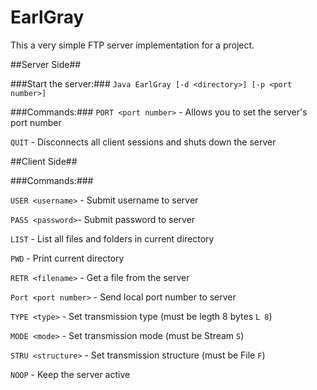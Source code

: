 EarlGray
========

This a very simple FTP server implementation for a project.

##Server Side##

###Start the server:###
`Java EarlGray [-d <directory>] [-p <port number>]`

###Commands:###
`PORT <port number>` - Allows you to set the server's port number

`QUIT` - Disconnects all client sessions and shuts down the server

##Client Side##

###Commands:###

`USER <username>` - Submit username to server

`PASS <password>`- Submit password to server

`LIST` - List all files and folders in current directory

`PWD` - Print current directory

`RETR <filename>` - Get a file from the server

`Port <port number>` - Send local port number to server

`TYPE <type>` - Set transmission type (must be legth 8 bytes `L 8`)

`MODE <mode>` - Set transmission mode (must be Stream `S`)

`STRU <structure>` - Set transmission structure (must be File `F`)

`NOOP` - Keep the server active
